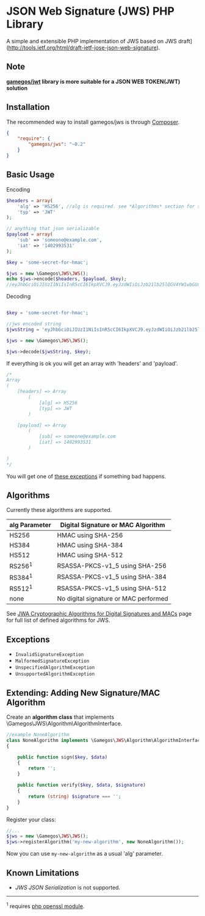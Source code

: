 JSON Web Signature (JWS) PHP Library
====================================

A simple and extensible PHP implementation of JWS based on JWS draft](http://tools.ietf.org/html/draft-ietf-jose-json-web-signature).

## Note

**[gamegos/jwt](https://github.com/Gamegos/php-jwt) library is more suitable for a JSON WEB TOKEN(JWT) solution** 


## Installation


The recommended way to install gamegos/jws is through [Composer](http://getcomposer.org).

```JSON
{
    "require": {
        "gamegos/jws": "~0.2"
    }
}
```


## Basic Usage

Encoding

```php
$headers = array(
    'alg' => 'HS256', //alg is required. see *Algorithms* section for supported algorithms
    'typ' => 'JWT'
);

// anything that json serializable
$payload = array(
    'sub' => 'someone@example.com',
    'iat' => '1402993531'
);

$key = 'some-secret-for-hmac';

$jws = new \Gamegos\JWS\JWS();
echo $jws->encode($headers, $payload, $key);
//eyJhbGciOiJIUzI1NiIsInR5cCI6IkpXVCJ9.eyJzdWIiOiJzb21lb25lQGV4YW1wbGUuY29tIiwiaWF0IjoiMTQwMjk5MzUzMSJ9.0lgcQRnj_Jour8MLdIc71hPjjLVcQAOtagKVD9soaqU

```


Decoding

```php

$key = 'some-secret-for-hmac';

//jws encoded string
$jwsString = 'eyJhbGciOiJIUzI1NiIsInR5cCI6IkpXVCJ9.eyJzdWIiOiJzb21lb25lQGV4YW1wbGUuY29tIiwiaWF0IjoiMTQwMjk5MzUzMSJ9.0lgcQRnj_Jour8MLdIc71hPjjLVcQAOtagKVD9soaqU';

$jws = new \Gamegos\JWS\JWS();

$jws->decode($jwsString, $key);
```

If everything is ok you will get an array with 'headers' and 'payload'. 

```php
/*
Array
(
    [headers] => Array
        (
            [alg] => HS256
            [typ] => JWT
        )

    [payload] => Array
        (
            [sub] => someone@example.com
            [iat] => 1402993531
        )

)
*/
```

You will get one of [these exceptions](#exceptions) if something bad happens.  




## Algorithms

Currently these algorithms are supported.

| alg Parameter    | Digital Signature or MAC Algorithm    |
|------------------|---------------------------------------|
| HS256            | HMAC using SHA-256                    |
| HS384            | HMAC using SHA-384                    |
| HS512            | HMAC using SHA-512                    |
| RS256<sup>1</sup>| RSASSA-PKCS-v1_5 using SHA-256        |
| RS384<sup>1</sup>| RSASSA-PKCS-v1_5 using SHA-384        |
| RS512<sup>1</sup>| RSASSA-PKCS-v1_5 using SHA-512        |
| none             | No digital signature or MAC performed |


See [JWA Cryptographic Algorithms for Digital Signatures and MACs](http://tools.ietf.org/html/draft-ietf-jose-json-web-algorithms-27#section-3) page for full list of defined algorithms for JWS.


## Exceptions

- ```InvalidSignatureException```
- ```MalformedSignatureException```
- ```UnspecifiedAlgorithmException```
- ```UnsupportedAlgorithmException```



## Extending: Adding New Signature/MAC Algorithm

Create an **algorithm class** that implements \Gamegos\JWS\Algorithm\AlgorithmInterface.

```php
//example NoneAlgorithm
class NoneAlgorithm implements \Gamegos\JWS\Algorithm\AlgorithmInterface
{

    public function sign($key, $data)
    {
        return '';
    }

    public function verify($key, $data, $signature)
    {
        return (string) $signature === '';
    }
}

```


Register your class:

```php
//...
$jws = new \Gamegos\JWS\JWS();
$jws->registerAlgorithm('my-new-algorithm', new NoneAlgorithm());
```

Now you can use ```my-new-algorithm``` as a usual 'alg' parameter.


## Known Limitations

- *JWS JSON Serialization* is not supported.

---------------------

<sup>1</sup> requires [php openssl module](http://www.php.net/manual/en/book.openssl.php).
